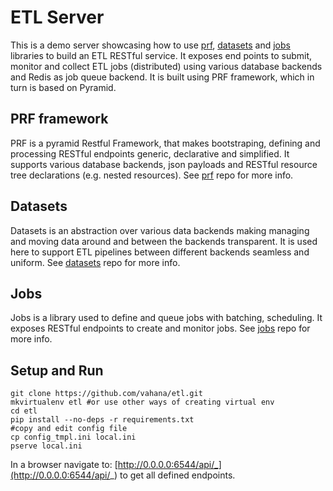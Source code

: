 # ETL Server

This is a demo server showcasing how to use [prf](https://github.com/vahana/prf), [datasets](https://github.com/vahana/datasets) and [jobs](https://github.com/vahana/jobs) libraries to build an ETL RESTful service.
It exposes end points to submit, monitor and collect ETL jobs (distributed) using various database backends and Redis as job queue backend.
It is built using PRF framework, which in turn is based on Pyramid.

## PRF framework

PRF is a pyramid Restful Framework, that makes bootstraping, defining and processing RESTful endpoints generic, declarative and simplified. It supports various database backends, json payloads and RESTful resource tree declarations (e.g. nested resources). 
See [prf](https://github.com/vahana/prf) repo for more info.

## Datasets

Datasets is an abstraction over various data backends making managing and moving data around and between the backends transparent.
It is used here to support ETL pipelines between different backends seamless and uniform. 
See [datasets](https://github.com/vahana/datasets) repo for more info.

## Jobs

Jobs is a library used to define and queue jobs with batching, scheduling. It exposes RESTful endpoints to create and monitor jobs.
See [jobs](https://github.com/vahana/jobs) repo for more info.

## Setup and Run
```
git clone https://github.com/vahana/etl.git
mkvirtualenv etl #or use other ways of creating virtual env
cd etl
pip install --no-deps -r requirements.txt
#copy and edit config file
cp config_tmpl.ini local.ini
pserve local.ini
```
In a browser navigate to: [http://0.0.0.0:6544/api/_](http://0.0.0.0:6544/api/_) to get all defined endpoints.
